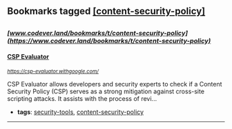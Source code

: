 ## Bookmarks tagged [[content-security-policy]](https://www.codever.land/search?q=[content-security-policy])

_<sup><sup>[www.codever.land/bookmarks/t/content-security-policy](https://www.codever.land/bookmarks/t/content-security-policy)</sup></sup>_
---
#### [CSP Evaluator](https://csp-evaluator.withgoogle.com/)
_<sup>https://csp-evaluator.withgoogle.com/</sup>_

CSP Evaluator allows developers and security experts to check if a Content Security Policy (CSP) serves as a strong mitigation against cross-site scripting attacks. It assists with the process of revi...
* **tags**: [security-tools](../tagged/security-tools.md), [content-security-policy](../tagged/content-security-policy.md)
---

